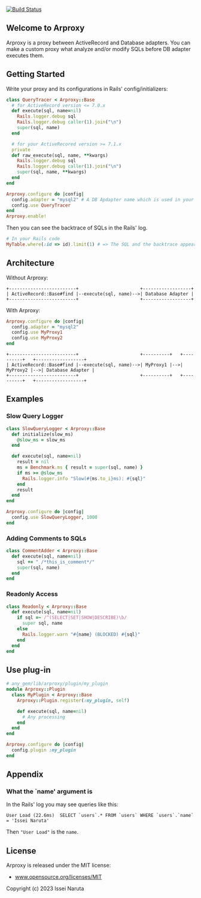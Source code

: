 [![Build Status](https://github.com/cookpad/arproxy/actions/workflows/ruby.yml/badge.svg)](https://github.com/cookpad/arproxy/actions)

## Welcome to Arproxy
Arproxy is a proxy between ActiveRecord and Database adapters.
You can make a custom proxy what analyze and/or modify SQLs before DB adapter executes them.

## Getting Started
Write your proxy and its configurations in Rails' config/initializers:

```ruby
class QueryTracer < Arproxy::Base
  # for ActiveRecord version <= 7.0.x
  def execute(sql, name=nil)
    Rails.logger.debug sql
    Rails.logger.debug caller(1).join("\n")
    super(sql, name)
  end

  # for your ActiveRecored version >= 7.1.x
  private
  def raw_execute(sql, name, **kwargs)
    Rails.logger.debug sql
    Rails.logger.debug caller(1).join("\n")
    super(sql, name, **kwargs)
  end
end

Arproxy.configure do |config|
  config.adapter = "mysql2" # A DB Apdapter name which is used in your database.yml
  config.use QueryTracer
end
Arproxy.enable!
```

Then you can see the backtrace of SQLs in the Rails' log.

```ruby
# In your Rails code
MyTable.where(:id => id).limit(1) # => The SQL and the backtrace appear in the log
```

## Architecture
Without Arproxy:

```
+-------------------------+                       +------------------+
| ActiveRecord::Base#find |--execute(sql, name)-->| Database Adapter |
+-------------------------+                       +------------------+
```

With Arproxy:

```ruby
Arproxy.configure do |config|
  config.adapter = "mysql2"
  config.use MyProxy1
  config.use MyProxy2
end
```

```
+-------------------------+                       +----------+   +----------+   +------------------+
| ActiveRecord::Base#find |--execute(sql, name)-->| MyProxy1 |-->| MyProxy2 |-->| Database Adapter |
+-------------------------+                       +----------+   +----------+   +------------------+
```

## Examples
### Slow Query Logger
```ruby
class SlowQueryLogger < Arproxy::Base
  def initialize(slow_ms)
    @slow_ms = slow_ms
  end

  def execute(sql, name=nil)
    result = nil
    ms = Benchmark.ms { result = super(sql, name) }
    if ms >= @slow_ms
      Rails.logger.info "Slow(#{ms.to_i}ms): #{sql}"
    end
    result
  end
end

Arproxy.configure do |config|
  config.use SlowQueryLogger, 1000
end
```

### Adding Comments to SQLs
```ruby
class CommentAdder < Arproxy::Base
  def execute(sql, name=nil)
    sql += " /*this_is_comment*/"
    super(sql, name)
  end
end
```

### Readonly Access
```ruby
class Readonly < Arproxy::Base
  def execute(sql, name=nil)
    if sql =~ /^(SELECT|SET|SHOW|DESCRIBE)\b/
      super sql, name
    else
      Rails.logger.warn "#{name} (BLOCKED) #{sql}"
    end
  end
end
```

## Use plug-in

```ruby
# any_gem/lib/arproxy/plugin/my_plugin
module Arproxy::Plugin
  class MyPlugin < Arproxy::Base
    Arproxy::Plugin.register(:my_plugin, self)

    def execute(sql, name=nil)
      # Any processing
    end
  end
end
```

```ruby
Arproxy.configure do |config|
  config.plugin :my_plugin
end
```

## Appendix
### What the `name' argument is
In the Rails' log you may see queries like this:
```
User Load (22.6ms)  SELECT `users`.* FROM `users` WHERE `users`.`name` = 'Issei Naruta'
```
Then `"User Load"` is the `name`.

##  License
Arproxy is released under the MIT license:
* www.opensource.org/licenses/MIT

Copyright (c) 2023 Issei Naruta
